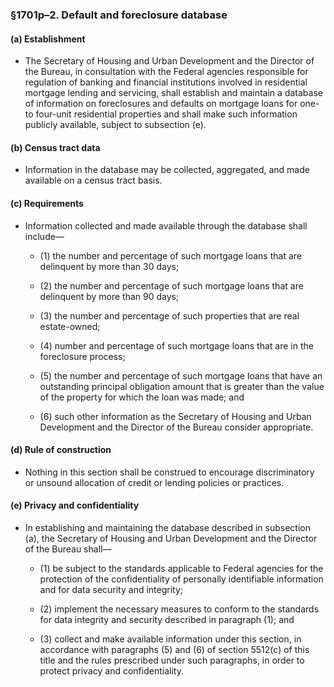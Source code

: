 ### §1701p–2. Default and foreclosure database
#### (a) Establishment
* The Secretary of Housing and Urban Development and the Director of the Bureau, in consultation with the Federal agencies responsible for regulation of banking and financial institutions involved in residential mortgage lending and servicing, shall establish and maintain a database of information on foreclosures and defaults on mortgage loans for one- to four-unit residential properties and shall make such information publicly available, subject to subsection (e).

#### (b) Census tract data
* Information in the database may be collected, aggregated, and made available on a census tract basis.

#### (c) Requirements
* Information collected and made available through the database shall include—

  * (1) the number and percentage of such mortgage loans that are delinquent by more than 30 days;

  * (2) the number and percentage of such mortgage loans that are delinquent by more than 90 days;

  * (3) the number and percentage of such properties that are real estate-owned;

  * (4) number and percentage of such mortgage loans that are in the foreclosure process;

  * (5) the number and percentage of such mortgage loans that have an outstanding principal obligation amount that is greater than the value of the property for which the loan was made; and

  * (6) such other information as the Secretary of Housing and Urban Development and the Director of the Bureau consider appropriate.

#### (d) Rule of construction
* Nothing in this section shall be construed to encourage discriminatory or unsound allocation of credit or lending policies or practices.

#### (e) Privacy and confidentiality
* In establishing and maintaining the database described in subsection (a), the Secretary of Housing and Urban Development and the Director of the Bureau shall—

  * (1) be subject to the standards applicable to Federal agencies for the protection of the confidentiality of personally identifiable information and for data security and integrity;

  * (2) implement the necessary measures to conform to the standards for data integrity and security described in paragraph (1); and

  * (3) collect and make available information under this section, in accordance with paragraphs (5) and (6) of section 5512(c) of this title and the rules prescribed under such paragraphs, in order to protect privacy and confidentiality.